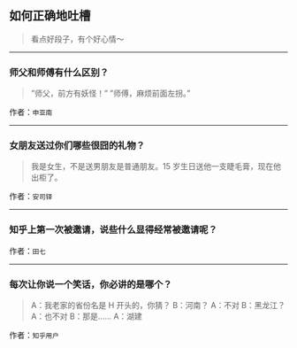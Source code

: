 ## 如何正确地吐槽

> 看点好段子，有个好心情～


 
---

### 师父和师傅有什么区别？

> ”师父，前方有妖怪！”
”师傅，麻烦前面左拐。”


作者：`申亚南`

---

### 女朋友送过你们哪些很囧的礼物？

> 我是女生，不是送男朋友是普通朋友。15 岁生日送他一支睫毛膏，现在他出柜了。


作者：`安司铎`

---

### 知乎上第一次被邀请，说些什么显得经常被邀请呢？

> 


作者：`田七`

---

### 每次让你说一个笑话，你必讲的是哪个？

> A：我老家的省份名是 H 开头的，你猜？
> B：河南？
> A：不对
> B：黑龙江？
> A：也不对
> B：那是……
> A：湖建


作者：`知乎用户`